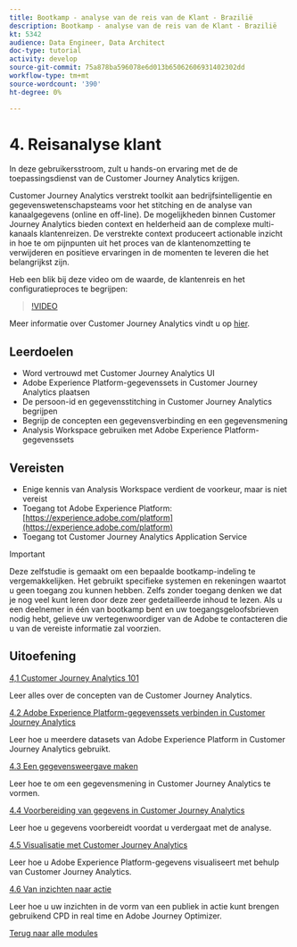 ```yaml
---
title: Bootkamp - analyse van de reis van de Klant - Brazilië
description: Bootkamp - analyse van de reis van de Klant - Brazilië
kt: 5342
audience: Data Engineer, Data Architect
doc-type: tutorial
activity: develop
source-git-commit: 75a878ba596078e6d013b65062606931402302dd
workflow-type: tm+mt
source-wordcount: '390'
ht-degree: 0%

---
```


# 4. Reisanalyse klant

In deze gebruikersstroom, zult u hands-on ervaring met de de toepassingsdienst van de Customer Journey Analytics krijgen.

Customer Journey Analytics verstrekt toolkit aan bedrijfsintelligentie en gegevenswetenschapsteams voor het stitching en de analyse van kanaalgegevens (online en off-line). De mogelijkheden binnen Customer Journey Analytics bieden context en helderheid aan de complexe multi-kanaals klantenreizen. De verstrekte context produceert actionable inzicht in hoe te om pijnpunten uit het proces van de klantenomzetting te verwijderen en positieve ervaringen in de momenten te leveren die het belangrijkst zijn.

Heb een blik bij deze video om de waarde, de klantenreis en het configuratieproces te begrijpen:

>[!VIDEO](https://video.tv.adobe.com/v/327188?quality=12&learn=on)

Meer informatie over Customer Journey Analytics vindt u op [hier](https://spark.adobe.com/page/t62eiRu9l6iWJ/).

## Leerdoelen

- Word vertrouwd met Customer Journey Analytics UI
- Adobe Experience Platform-gegevenssets in Customer Journey Analytics plaatsen
- De persoon-id en gegevensstitching in Customer Journey Analytics begrijpen
- Begrijp de concepten een gegevensverbinding en een gegevensmening
- Analysis Workspace gebruiken met Adobe Experience Platform-gegevenssets

## Vereisten

- Enige kennis van Analysis Workspace verdient de voorkeur, maar is niet vereist
- Toegang tot Adobe Experience Platform: [https://experience.adobe.com/platform](https://experience.adobe.com/platform)
- Toegang tot Customer Journey Analytics Application Service

>[!IMPORTANT]
>
>Deze zelfstudie is gemaakt om een bepaalde bootkamp-indeling te vergemakkelijken. Het gebruikt specifieke systemen en rekeningen waartot u geen toegang zou kunnen hebben. Zelfs zonder toegang denken we dat je nog veel kunt leren door deze zeer gedetailleerde inhoud te lezen. Als u een deelnemer in één van bootkamp bent en uw toegangsgeloofsbrieven nodig hebt, gelieve uw vertegenwoordiger van de Adobe te contacteren die u van de vereiste informatie zal voorzien.

## Uitoefening

[4,1 Customer Journey Analytics 101](./ex1.md)

Leer alles over de concepten van de Customer Journey Analytics.

[4.2 Adobe Experience Platform-gegevenssets verbinden in Customer Journey Analytics](./ex2.md)

Leer hoe u meerdere datasets van Adobe Experience Platform in Customer Journey Analytics gebruikt.

[4.3 Een gegevensweergave maken](./ex3.md)

Leer hoe te om een gegevensmening in Customer Journey Analytics te vormen.

[4.4 Voorbereiding van gegevens in Customer Journey Analytics](./ex4.md)

Leer hoe u gegevens voorbereidt voordat u verdergaat met de analyse.

[4.5 Visualisatie met Customer Journey Analytics](./ex5.md)

Leer hoe u Adobe Experience Platform-gegevens visualiseert met behulp van Customer Journey Analytics.

[4.6 Van inzichten naar actie](./ex6.md)

Leer hoe u uw inzichten in de vorm van een publiek in actie kunt brengen gebruikend CPD in real time en Adobe Journey Optimizer.

[Terug naar alle modules](../../overview.md)
